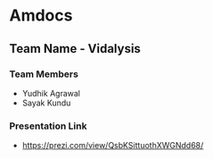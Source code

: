 # Amdocs
## Team Name - Vidalysis

### Team Members

- Yudhik Agrawal
- Sayak Kundu



### Presentation Link 

- https://prezi.com/view/QsbKSittuothXWGNdd68/



